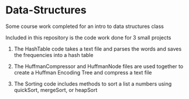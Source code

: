 # Data-Structures
Some course work completed for an intro to data structures class

Included in this repository is the code work done for 3 small projects

1. The HashTable code takes a text file and parses the words and saves the frequencies into a hash table

2. The HuffmanCompressor and HuffmanNode files are used together to create a Huffman Encoding Tree and compress a text file

3. The Sorting code includes methods to sort a list a numbers using quickSort, mergeSort, or heapSort
